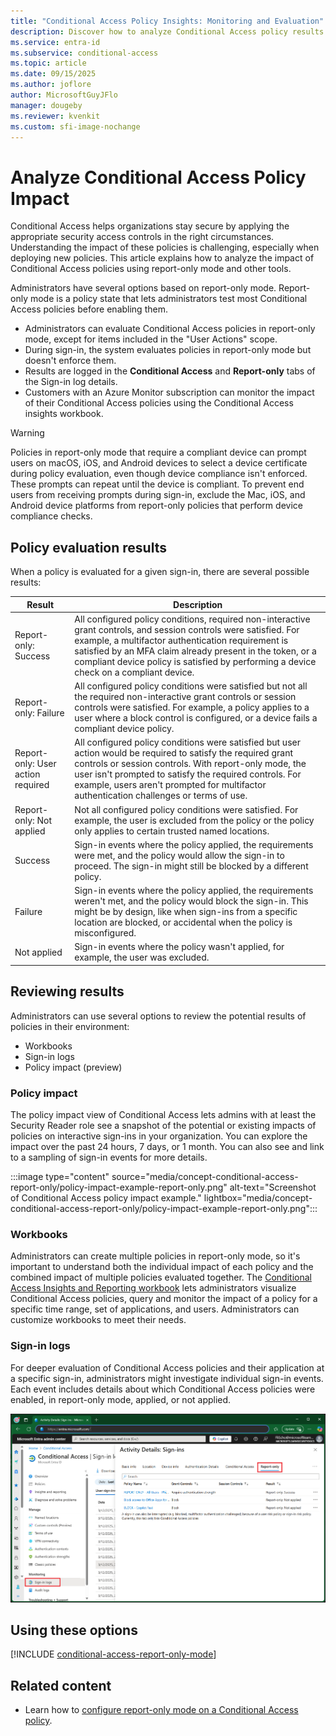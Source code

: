 ```yaml
---
title: "Conditional Access Policy Insights: Monitoring and Evaluation"
description: Discover how to analyze Conditional Access policy results with tools like Azure Monitor and insights workbooks for better policy management.
ms.service: entra-id
ms.subservice: conditional-access
ms.topic: article
ms.date: 09/15/2025
ms.author: joflore
author: MicrosoftGuyJFlo
manager: dougeby
ms.reviewer: kvenkit
ms.custom: sfi-image-nochange
---
```


# Analyze Conditional Access Policy Impact

Conditional Access helps organizations stay secure by applying the appropriate security access controls in the right circumstances. Understanding the impact of these policies is challenging, especially when deploying new policies. This article explains how to analyze the impact of Conditional Access policies using report-only mode and other tools.

Administrators have several options based on report-only mode. Report-only mode is a policy state that lets administrators test most Conditional Access policies before enabling them.

- Administrators can evaluate Conditional Access policies in report-only mode, except for items included in the "User Actions" scope.
- During sign-in, the system evaluates policies in report-only mode but doesn't enforce them.
- Results are logged in the **Conditional Access** and **Report-only** tabs of the Sign-in log details.
- Customers with an Azure Monitor subscription can monitor the impact of their Conditional Access policies using the Conditional Access insights workbook.

> [!WARNING]
> Policies in report-only mode that require a compliant device can prompt users on macOS, iOS, and Android devices to select a device certificate during policy evaluation, even though device compliance isn't enforced. These prompts can repeat until the device is compliant. To prevent end users from receiving prompts during sign-in, exclude the Mac, iOS, and Android device platforms from report-only policies that perform device compliance checks.

<a name='policy-results'></a>

## Policy evaluation results

When a policy is evaluated for a given sign-in, there are several possible results:

| Result | Description |
| --- | --- |
| Report-only: Success | All configured policy conditions, required non-interactive grant controls, and session controls were satisfied. For example, a multifactor authentication requirement is satisfied by an MFA claim already present in the token, or a compliant device policy is satisfied by performing a device check on a compliant device. |
| Report-only: Failure | All configured policy conditions were satisfied but not all the required non-interactive grant controls or session controls were satisfied. For example, a policy applies to a user where a block control is configured, or a device fails a compliant device policy. |
| Report-only: User action required | All configured policy conditions were satisfied but user action would be required to satisfy the required grant controls or session controls. With report-only mode, the user isn't prompted to satisfy the required controls. For example, users aren't prompted for multifactor authentication challenges or terms of use.   |
| Report-only: Not applied | Not all configured policy conditions were satisfied. For example, the user is excluded from the policy or the policy only applies to certain trusted named locations. |
| Success | Sign-in events where the policy applied, the requirements were met, and the policy would allow the sign-in to proceed. The sign-in might still be blocked by a different policy. |
| Failure | Sign-in events where the policy applied, the requirements weren't met, and the policy would block the sign-in. This might be by design, like when sign-ins from a specific location are blocked, or accidental when the policy is misconfigured. |
| Not applied | Sign-in events where the policy wasn't applied, for example, the user was excluded. | 

## Reviewing results

Administrators can use several options to review the potential results of policies in their environment:

- Workbooks
- Sign-in logs
- Policy impact (preview)

<a name='policy-impact-preview'></a>
### Policy impact

The policy impact view of Conditional Access lets admins with at least the Security Reader role see a snapshot of the potential or existing impacts of policies on interactive sign-ins in your organization. You can explore the impact over the past 24 hours, 7 days, or 1 month. You can also see and link to a sampling of sign-in events for more details.

:::image type="content" source="media/concept-conditional-access-report-only/policy-impact-example-report-only.png" alt-text="Screenshot of Conditional Access policy impact example." lightbox="media/concept-conditional-access-report-only/policy-impact-example-report-only.png":::

<a name='conditional-access-insights-workbook'></a>

### Workbooks

Administrators can create multiple policies in report-only mode, so it's important to understand both the individual impact of each policy and the combined impact of multiple policies evaluated together. The [Conditional Access Insights and Reporting workbook](howto-conditional-access-insights-reporting.md) lets administrators visualize Conditional Access policies, query and monitor the impact of a policy for a specific time range, set of applications, and users. Administrators can customize workbooks to meet their needs.

### Sign-in logs

For deeper evaluation of Conditional Access policies and their application at a specific sign-in, administrators might investigate individual sign-in events. Each event includes details about which Conditional Access policies were enabled, in report-only mode, applied, or not applied. 

![Screenshot showing the report-only tab in a sign-in log.](./media/concept-conditional-access-report-only/report-only-detail-in-sign-in-log.png)

## Using these options


[!INCLUDE [conditional-access-report-only-mode](../../includes/conditional-access-report-only-mode.md)]

## Related content

- Learn how to [configure report-only mode on a Conditional Access policy](howto-conditional-access-insights-reporting.md).
